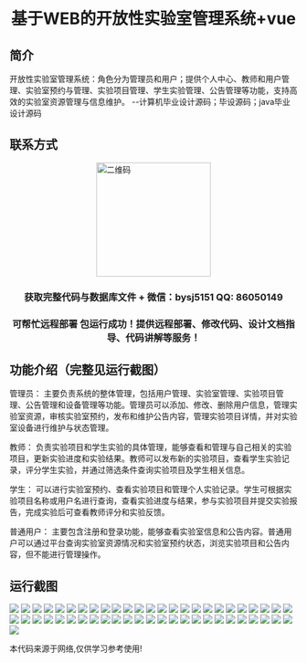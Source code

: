 <p><h1 align="center">基于WEB的开放性实验室管理系统+vue</h1></p>

## 简介
开放性实验室管理系统：角色分为管理员和用户；提供个人中心、教师和用户管理、实验室预约与管理、实验项目管理、学生实验管理、公告管理等功能，支持高效的实验室资源管理与信息维护。    --计算机毕业设计源码；毕设源码；java毕业设计源码


## 联系方式
<img src="https://bs-1329754181.cos.ap-shanghai.myqcloud.com/wx.jpg" alt="二维码" style="display: block; margin: 0 auto;" width="200px">
<p><h3 align="center">获取完整代码与数据库文件 + 微信：bysj5151 QQ: 86050149</h3></p>
<p><h3 align="center">可帮忙远程部署 包运行成功！提供远程部署、修改代码、设计文档指导、代码讲解等服务！</h3></p>

## 功能介绍（完整见运行截图）
管理员： 主要负责系统的整体管理，包括用户管理、实验室管理、实验项目管理、公告管理和设备管理等功能。管理员可以添加、修改、删除用户信息，管理实验室资源，审核实验室预约，发布和维护公告内容，管理实验项目详情，并对实验室设备进行维护与状态管理。

教师： 负责实验项目和学生实验的具体管理，能够查看和管理与自己相关的实验项目，更新实验进度和实验结果。教师可以发布新的实验项目，查看学生实验记录，评分学生实验，并通过筛选条件查询实验项目及学生相关信息。

学生： 可以进行实验室预约、查看实验项目和管理个人实验记录。学生可根据实验项目名称或用户名进行查询，查看实验进度与结果，参与实验项目并提交实验报告，完成实验后可查看教师评分和实验反馈。

普通用户： 主要包含注册和登录功能，能够查看实验室信息和公告内容。普通用户可以通过平台查询实验室资源情况和实验室预约状态，浏览实验项目和公告内容，但不能进行管理操作。


## 运行截图
![](https://bs-1329754181.cos.ap-shanghai.myqcloud.com/ssm/WebBasedOpenLaboratoryManagementSystem/img/001.jpg)
![](https://bs-1329754181.cos.ap-shanghai.myqcloud.com/ssm/WebBasedOpenLaboratoryManagementSystem/img/002.jpg)
![](https://bs-1329754181.cos.ap-shanghai.myqcloud.com/ssm/WebBasedOpenLaboratoryManagementSystem/img/003.jpg)
![](https://bs-1329754181.cos.ap-shanghai.myqcloud.com/ssm/WebBasedOpenLaboratoryManagementSystem/img/004.jpg)
![](https://bs-1329754181.cos.ap-shanghai.myqcloud.com/ssm/WebBasedOpenLaboratoryManagementSystem/img/005.jpg)
![](https://bs-1329754181.cos.ap-shanghai.myqcloud.com/ssm/WebBasedOpenLaboratoryManagementSystem/img/006.jpg)
![](https://bs-1329754181.cos.ap-shanghai.myqcloud.com/ssm/WebBasedOpenLaboratoryManagementSystem/img/007.jpg)
![](https://bs-1329754181.cos.ap-shanghai.myqcloud.com/ssm/WebBasedOpenLaboratoryManagementSystem/img/008.jpg)
![](https://bs-1329754181.cos.ap-shanghai.myqcloud.com/ssm/WebBasedOpenLaboratoryManagementSystem/img/009.jpg)
![](https://bs-1329754181.cos.ap-shanghai.myqcloud.com/ssm/WebBasedOpenLaboratoryManagementSystem/img/010.jpg)
![](https://bs-1329754181.cos.ap-shanghai.myqcloud.com/ssm/WebBasedOpenLaboratoryManagementSystem/img/011.jpg)
![](https://bs-1329754181.cos.ap-shanghai.myqcloud.com/ssm/WebBasedOpenLaboratoryManagementSystem/img/012.jpg)
![](https://bs-1329754181.cos.ap-shanghai.myqcloud.com/ssm/WebBasedOpenLaboratoryManagementSystem/img/013.jpg)
![](https://bs-1329754181.cos.ap-shanghai.myqcloud.com/ssm/WebBasedOpenLaboratoryManagementSystem/img/014.jpg)
![](https://bs-1329754181.cos.ap-shanghai.myqcloud.com/ssm/WebBasedOpenLaboratoryManagementSystem/img/015.jpg)
![](https://bs-1329754181.cos.ap-shanghai.myqcloud.com/ssm/WebBasedOpenLaboratoryManagementSystem/img/016.jpg)
![](https://bs-1329754181.cos.ap-shanghai.myqcloud.com/ssm/WebBasedOpenLaboratoryManagementSystem/img/017.jpg)
![](https://bs-1329754181.cos.ap-shanghai.myqcloud.com/ssm/WebBasedOpenLaboratoryManagementSystem/img/018.jpg)
![](https://bs-1329754181.cos.ap-shanghai.myqcloud.com/ssm/WebBasedOpenLaboratoryManagementSystem/img/019.jpg)
![](https://bs-1329754181.cos.ap-shanghai.myqcloud.com/ssm/WebBasedOpenLaboratoryManagementSystem/img/020.jpg)
![](https://bs-1329754181.cos.ap-shanghai.myqcloud.com/ssm/WebBasedOpenLaboratoryManagementSystem/img/021.jpg)
![](https://bs-1329754181.cos.ap-shanghai.myqcloud.com/ssm/WebBasedOpenLaboratoryManagementSystem/img/022.jpg)
![](https://bs-1329754181.cos.ap-shanghai.myqcloud.com/ssm/WebBasedOpenLaboratoryManagementSystem/img/023.jpg)
![](https://bs-1329754181.cos.ap-shanghai.myqcloud.com/ssm/WebBasedOpenLaboratoryManagementSystem/img/024.jpg)
![](https://bs-1329754181.cos.ap-shanghai.myqcloud.com/ssm/WebBasedOpenLaboratoryManagementSystem/img/025.jpg)
![](https://bs-1329754181.cos.ap-shanghai.myqcloud.com/ssm/WebBasedOpenLaboratoryManagementSystem/img/026.jpg)
![](https://bs-1329754181.cos.ap-shanghai.myqcloud.com/ssm/WebBasedOpenLaboratoryManagementSystem/img/027.jpg)
![](https://bs-1329754181.cos.ap-shanghai.myqcloud.com/ssm/WebBasedOpenLaboratoryManagementSystem/img/028.jpg)
![](https://bs-1329754181.cos.ap-shanghai.myqcloud.com/ssm/WebBasedOpenLaboratoryManagementSystem/img/029.jpg)
![](https://bs-1329754181.cos.ap-shanghai.myqcloud.com/ssm/WebBasedOpenLaboratoryManagementSystem/img/030.jpg)
![](https://bs-1329754181.cos.ap-shanghai.myqcloud.com/ssm/WebBasedOpenLaboratoryManagementSystem/img/031.jpg)
![](https://bs-1329754181.cos.ap-shanghai.myqcloud.com/ssm/WebBasedOpenLaboratoryManagementSystem/img/032.jpg)
![](https://bs-1329754181.cos.ap-shanghai.myqcloud.com/ssm/WebBasedOpenLaboratoryManagementSystem/img/033.jpg)
![](https://bs-1329754181.cos.ap-shanghai.myqcloud.com/ssm/WebBasedOpenLaboratoryManagementSystem/img/034.jpg)
![](https://bs-1329754181.cos.ap-shanghai.myqcloud.com/ssm/WebBasedOpenLaboratoryManagementSystem/img/035.jpg)
![](https://bs-1329754181.cos.ap-shanghai.myqcloud.com/ssm/WebBasedOpenLaboratoryManagementSystem/img/036.jpg)
![](https://bs-1329754181.cos.ap-shanghai.myqcloud.com/ssm/WebBasedOpenLaboratoryManagementSystem/img/037.jpg)
![](https://bs-1329754181.cos.ap-shanghai.myqcloud.com/ssm/WebBasedOpenLaboratoryManagementSystem/img/038.jpg)
![](https://bs-1329754181.cos.ap-shanghai.myqcloud.com/ssm/WebBasedOpenLaboratoryManagementSystem/img/039.jpg)
![](https://bs-1329754181.cos.ap-shanghai.myqcloud.com/ssm/WebBasedOpenLaboratoryManagementSystem/img/040.jpg)
![](https://bs-1329754181.cos.ap-shanghai.myqcloud.com/ssm/WebBasedOpenLaboratoryManagementSystem/img/041.jpg)
![](https://bs-1329754181.cos.ap-shanghai.myqcloud.com/ssm/WebBasedOpenLaboratoryManagementSystem/img/042.jpg)
![](https://bs-1329754181.cos.ap-shanghai.myqcloud.com/ssm/WebBasedOpenLaboratoryManagementSystem/img/043.jpg)
![](https://bs-1329754181.cos.ap-shanghai.myqcloud.com/ssm/WebBasedOpenLaboratoryManagementSystem/img/044.jpg)
![](https://bs-1329754181.cos.ap-shanghai.myqcloud.com/ssm/WebBasedOpenLaboratoryManagementSystem/img/045.jpg)
![](https://bs-1329754181.cos.ap-shanghai.myqcloud.com/ssm/WebBasedOpenLaboratoryManagementSystem/img/046.jpg)
![](https://bs-1329754181.cos.ap-shanghai.myqcloud.com/ssm/WebBasedOpenLaboratoryManagementSystem/img/047.jpg)
![](https://bs-1329754181.cos.ap-shanghai.myqcloud.com/ssm/WebBasedOpenLaboratoryManagementSystem/img/048.jpg)
![](https://bs-1329754181.cos.ap-shanghai.myqcloud.com/ssm/WebBasedOpenLaboratoryManagementSystem/img/049.jpg)
![](https://bs-1329754181.cos.ap-shanghai.myqcloud.com/ssm/WebBasedOpenLaboratoryManagementSystem/img/050.jpg)
![](https://bs-1329754181.cos.ap-shanghai.myqcloud.com/ssm/WebBasedOpenLaboratoryManagementSystem/img/051.jpg)

<p>本代码来源于网络,仅供学习参考使用!</p>

